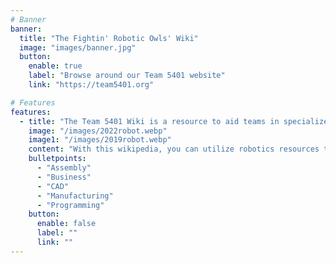 ```yaml
---
# Banner
banner:
  title: "The Fightin' Robotic Owls' Wiki"
  image: "images/banner.jpg"
  button:
    enable: true
    label: "Browse around our Team 5401 website"
    link: "https://team5401.org"

# Features
features:
  - title: "The Team 5401 Wiki is a resource to aid teams in specialized tasks."
    image: "/images/2022robot.webp"
    image1: "/images/2019robot.webp"
    content: "With this wikipedia, you can utilize robotics resources to aid in robot construction and function. Use our search features to find detailed documentation, or scroll through each sub-teams' resources."
    bulletpoints:
      - "Assembly"
      - "Business"
      - "CAD"
      - "Manufacturing"
      - "Programming"
    button:
      enable: false
      label: ""
      link: ""
---
```

